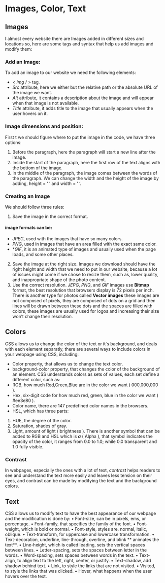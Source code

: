 # Images, Color, Text
## Images
I almost every website there are Images added in different sizes and locations so, here are some tags and syntax that help us add images and modify them:
### Add an Image:
To add an image to our website we need the following elements:
* < *img* / >  tag.
* *Src* attribute, here we either but the relative path or the absolute URL of the image we want.
* *Alt* attribute, it contains a description about the image and will appear when that image is not available.
* *Title* attribute, it adds title to the image that usually appears when the user hovers on it.
### Image dimensions and position:
First t we should figure where to put the image in the code, we have three options:
1. Before the paragraph, here the paragraph will start a new line after the image.
2. Inside the start of the paragraph, here the first row of the text aligns with the bottom of the image.
3. In the middle of the paragraph, the image comes between the words of the paragraph.
We can change the width and the height of the image by adding, height = ‘ ’ and width = ‘ ‘.
### Creating an Image
We should follow three rules:
1. Save the image in the correct format.
 #### image formats can be:
 * *JPEG*, used with the images that have so many colors.
 * *PNG*, used in images that have an area filled with the exact same color.
 * **GIF*, it is an animated type of images and usually used when the page loads, and some other places.
2. Save the image at the right size.
Images we download should have the right height and width that we need to put in our website, because a lot of issues might come if we chose to resize them, such as, lower quality, and inappropriate shape of the photo content.
3. Use the correct resolution.
*JEPG*, *PNG*, and *GIF* images use **Bitmap** format, the best resolution that browsers display is 72 pixels per inch.
There is another type for photos called **Vector images** these images are not composed of pixels, they are composed of dots on a grid and then lines will be drawn between these dots and the spaces are filled with colors, these images are usually used for logos and increasing their size won’t change their resolution.
## Colors
CSS allows us to change the color of the text or it's background, and deals with each element separatly, there are several ways to include colors in your webpage using CSS, including:
* Color property, that allows us to change the text color.
* background-color property, that changes the color of the background of an element.
CSS understands colors as sets of values, each set define a different color, such as: 
* RGB, how much Red,Green,Blue are in the color we want ( 000,000,000 ).
* Hex, six-digit code for how much red, green, blue in the color we want ( #ee3e80 ).
* Color name, there are 147 predefined color names in the browsers.
* HSL, which has three parts:
 1. HUE, the degree of the color.
 2. Saturation, shades of gray.
 3. Light, amount of light ( brightness ).
There is another symbol that can be added to RGB and HSL which is ***a*** ( Alpha ), that symbol indicates the opacity of the color, it ranges from 0.0 to 1.0; while 0.0 transparent and 1.0 fully visible.
### Contrast
In webpages, especially the ones with a lot of text, *contrast* helps readers to see and understand the text more easily and leaves less tension on their eyes, and contrast can be made by modifying the text and the background colors.


## Text
CSS allows us to modify text to have the best appearance of our webpage and the modification is done by:
•	Font-size, can be in pixels, ems, or percentage.
•	Font-family, that specifies the family of the font.
•	Font-weight, which is bold or normal.
•	Font-style, styles are, normal, italic, oblique.
•	Text-transform, for uppercase and lowercase transformation.
•	Text-decoration, underline, line-through, overline, and blink ** animates the text**.
•	Line-height, which is called leading, sets the vertical spaces between lines.
•	Letter-spacing, sets the spaces between letter in the words.
•	Word-spacing, sets spaces between words in the text.
•	Text-align, to align text to the left, right, center, or justify.
•	Text-shadow, add shadow behind text.
•	Link, to style the links that are not visited.
•	Visited, to style the links that was clicked.
•	Hover, what happens when the user hovers over the text.

